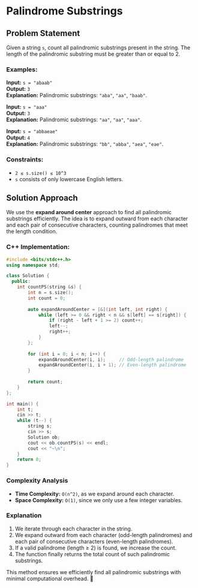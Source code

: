 # Palindrome Substrings

## Problem Statement
Given a string `s`, count all palindromic substrings present in the string. The length of the palindromic substring must be greater than or equal to 2.

### Examples:
**Input:** `s = "abaab"`  
**Output:** `3`  
**Explanation:** Palindromic substrings: `"aba"`, `"aa"`, `"baab"`.

**Input:** `s = "aaa"`  
**Output:** `3`  
**Explanation:** Palindromic substrings: `"aa"`, `"aa"`, `"aaa"`.

**Input:** `s = "abbaeae"`  
**Output:** `4`  
**Explanation:** Palindromic substrings: `"bb"`, `"abba"`, `"aea"`, `"eae"`.

### Constraints:
- `2 ≤ s.size() ≤ 10^3`
- `s` consists of only lowercase English letters.

## Solution Approach
We use the **expand around center** approach to find all palindromic substrings efficiently. The idea is to expand outward from each character and each pair of consecutive characters, counting palindromes that meet the length condition.

### C++ Implementation:
```cpp
#include <bits/stdc++.h>
using namespace std;

class Solution {
  public:
    int countPS(string &s) {
        int n = s.size();
        int count = 0;
        
        auto expandAroundCenter = [&](int left, int right) {
            while (left >= 0 && right < n && s[left] == s[right]) {
                if (right - left + 1 >= 2) count++;
                left--;
                right++;
            }
        };
        
        for (int i = 0; i < n; i++) {
            expandAroundCenter(i, i);     // Odd-length palindrome
            expandAroundCenter(i, i + 1); // Even-length palindrome
        }
        
        return count;
    }
};

int main() {
    int t;
    cin >> t;
    while (t--) {
        string s;
        cin >> s;
        Solution ob;
        cout << ob.countPS(s) << endl;
        cout << "~\n";
    }
    return 0;
}
```

### Complexity Analysis
- **Time Complexity:** `O(n^2)`, as we expand around each character.
- **Space Complexity:** `O(1)`, since we only use a few integer variables.

### Explanation
1. We iterate through each character in the string.
2. We expand outward from each character (odd-length palindromes) and each pair of consecutive characters (even-length palindromes).
3. If a valid palindrome (length ≥ 2) is found, we increase the count.
4. The function finally returns the total count of such palindromic substrings.

This method ensures we efficiently find all palindromic substrings with minimal computational overhead. 🚀


